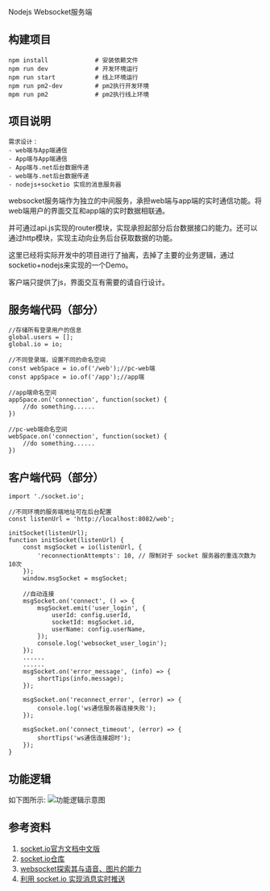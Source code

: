 Nodejs Websocket服务端


## 构建项目

    npm install             # 安装依赖文件
    npm run dev             # 开发环境运行
    npm run start           # 线上环境运行
    npm run pm2-dev         # pm2执行开发环境
    mpm run pm2             # pm2执行线上环境

## 项目说明

	需求设计：
	- web端与App端通信
	- App端与App端通信
	- App端与.net后台数据传递
	- web端与.net后台数据传递
	- nodejs+socketio 实现的消息服务器

websocket服务端作为独立的中间服务，承担web端与app端的实时通信功能。将web端用户的界面交互和app端的实时数据相联通。

并可通过api.js实现的router模块，实现承担起部分后台数据接口的能力。还可以通过http模块，实现主动向业务后台获取数据的功能。

这里已经将实际开发中的项目进行了抽离，去掉了主要的业务逻辑，通过socketio+nodejs来实现的一个Demo。

客户端只提供了js，界面交互有需要的请自行设计。

## 服务端代码（部分）
	
	//存储所有登录用户的信息
	global.users = [];
	global.io = io;
	
	//不同登录端，设置不同的命名空间
	const webSpace = io.of('/web');//pc-web端
	const appSpace = io.of('/app');//app端

	//app端命名空间
	appSpace.on('connection', function(socket) {
		//do something......
	})

	//pc-web端命名空间
	webSpace.on('connection', function(socket) {
		//do something......
	})

## 客户端代码（部分）

	import './socket.io';

	//不同环境的服务端地址可在后台配置
	const listenUrl = 'http://localhost:8082/web';

	initSocket(listenUrl);
	function initSocket(listenUrl) {
		const msgSocket = io(listenUrl, {
	        'reconnectionAttempts': 10, // 限制对于 socket 服务器的重连次数为10次
	    });
	    window.msgSocket = msgSocket;
	
	    //自动连接
	    msgSocket.on('connect', () => {
	        msgSocket.emit('user_login', {
	            userId: config.userId,
	            socketId: msgSocket.id,
	            userName: config.userName,
	        });
	        console.log('websocket_user_login');
	    });
		......
		......
		msgSocket.on('error_message', (info) => {
	        shortTips(info.message);
	    });
	
	    msgSocket.on('reconnect_error', (error) => {
	        console.log('ws通信服务器连接失败');
	    });
	
	    msgSocket.on('connect_timeout', (error) => {
	        shortTips('ws通信连接超时');
	    });
	}
	

## 功能逻辑
如下图所示:
![功能逻辑示意图](https://i.imgur.com/wEF1Otm.png)

## 参考资料

1. [socket.io官方文档中文版](https://zhuanlan.zhihu.com/p/29148869 "socket.io官方文档中文版")
2. [socket.io仓库](https://github.com/socketio/socket.io "socket.io")
3. [websocket探索其与语音、图片的能力](http://www.alloyteam.com/2015/12/websockets-ability-to-explore-it-with-voice-pictures/ "websocket探索其与语音、图片的能力")
4. [利用 socket.io 实现消息实时推送](http://www.wukai.me/2017/08/27/push-message-with-socketio/ "利用 socket.io 实现消息实时推送")
    
